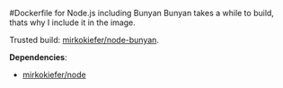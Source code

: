 #Dockerfile for Node.js including Bunyan
Bunyan takes a while to build, thats why I include it in the image.

Trusted build: [mirkokiefer/node-bunyan](https://index.docker.io/u/mirkokiefer/node-bunyan/).

**Dependencies**:
- [mirkokiefer/node](https://github.com/mirkokiefer/node)
